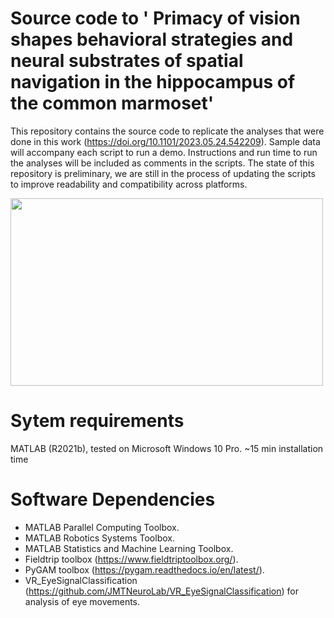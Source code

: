 # Source code to ' Primacy of vision shapes behavioral strategies and neural substrates of spatial navigation in the hippocampus of the common marmoset'
This repository contains the source code to replicate the analyses that were done in this work (https://doi.org/10.1101/2023.05.24.542209).
Sample data will accompany each script to run a demo.
Instructions and run time to run the analyses will be included as comments in the scripts.
The state of this repository is preliminary, we are still in the process of updating the scripts to improve readability and compatibility across platforms.

<img src="https://user-images.githubusercontent.com/93541319/139712178-60d21343-d128-4e42-b2af-415fbab77901.png" width="500" height="300">

# Sytem requirements
MATLAB (R2021b), tested on Microsoft Windows 10 Pro. ~15 min installation time
# Software Dependencies
- MATLAB Parallel Computing Toolbox.
- MATLAB Robotics Systems Toolbox.
- MATLAB Statistics and Machine Learning Toolbox.
- Fieldtrip toolbox (https://www.fieldtriptoolbox.org/).
- PyGAM toolbox (https://pygam.readthedocs.io/en/latest/).
- VR_EyeSignalClassification (https://github.com/JMTNeuroLab/VR_EyeSignalClassification) for analysis of eye movements.
